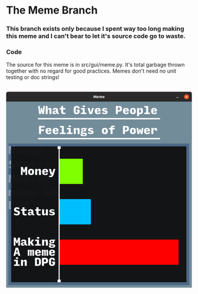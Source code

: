 # The Meme Branch

### This branch exists only because I spent way too long making this meme and I can't bear to let it's source code go to waste.
### Code
The source for this meme is in src/gui/meme.py. It's total garbage thrown together with no regard for good practices. Memes don't need no unit testing or doc strings!
<br/>
<br/>

![Power meme](repo_resources/Feelings%20of%20Power%20meme.png)

